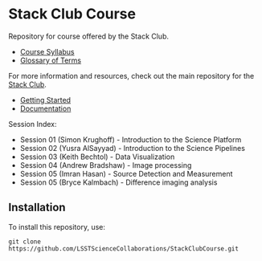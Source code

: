 # Stack Club Course

Repository for course offered by the Stack Club.

* [Course Syllabus](https://docs.google.com/document/d/161mIQOMOnDbKF7dig2rkmXBKRQbqrnwf0xiMBztOR4g)
* [Glossary of Terms](https://docs.google.com/document/d/1KBQadu99tV5VnFUbPKq4iqKEdgtBTCF1RJNWtXM_mF0)

For more information and resources, check out the main repository for the [Stack Club](https://github.com/LSSTScienceCollaborations/StackClub).
* [Getting Started](https://github.com/LSSTScienceCollaborations/StackClub/blob/master/GettingStarted/GettingStarted.md)
* [Documentation](https://stackclub.readthedocs.io/en/latest/)

Session Index:
* Session 01 (Simon Krughoff) - Introduction to the Science Platform
* Session 02 (Yusra AlSayyad) - Introduction to the Science Pipelines
* Session 03 (Keith Bechtol) - Data Visualization
* Session 04 (Andrew Bradshaw) - Image processing
* Session 05 (Imran Hasan) - Source Detection and Measurement
* Session 05 (Bryce Kalmbach) - Difference imaging analysis

## Installation

To install this repository, use:
```
git clone https://github.com/LSSTScienceCollaborations/StackClubCourse.git
```
